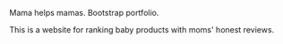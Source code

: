 Mama helps mamas. Bootstrap portfolio.

This is a website for ranking baby products with moms' honest reviews.

